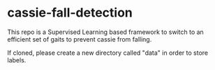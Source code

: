 # cassie-fall-detection
This repo is a Supervised Learning based framework to switch to an efficient set of gaits to prevent cassie from falling.

If cloned, please create a new directory called "data" in order to store labels.
